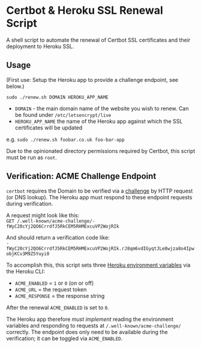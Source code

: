 # Certbot & Heroku SSL Renewal Script

A shell script to automate the renewal of Certbot SSL certificates and their deployment to Heroku SSL.

## Usage

(First use: Setup the Heroku app to provide a challenge endpoint, see below.)

`sudo ./renew.sh DOMAIN HEROKU_APP_NAME`

* `DOMAIN` - the main domain name of the website you wish to renew. Can be found under `/etc/letsencrypt/live`
* `HEROKU_APP_NAME` the name of the Heroku app against which the SSL certificates will be updated

e.g. `sudo ./renew.sh foobar.co.uk foo-bar-app`

Due to the opinionated directory permissions required by Certbot, this script must be run as `root`.


## Verification: ACME Challenge Endpoint

`certbot` requires the Domain to be verified via a [challenge](https://certbot.eff.org/docs/using.html#manual) by HTTP request (or DNS lookup). The Heroku app must respond to these endpoint requests during verification.

A request might look like this:<br/>`GET /.well-known/acme-challenge/-fWyC20cYj2QO6CrrdfJ5RkCEM5RHMExcuVP2WojRIk`<br/>

And should return a verification code like:<br/>`-fWyC20cYj2QO6CrrdfJ5RkCEM5RHMExcuVP2WojRIk.rJ8qm6vdIGyqtJLe8wjza8o4IpwobjKCv3M9Z5Yuyi0`

To accomplish this, this script sets three [Heroku environment variables](https://devcenter.heroku.com/articles/config-vars) via the Heroku CLI: 

* `ACME_ENABLED` = `1` or `0` (on or off)
* `ACME_URL` = the request token
* `ACME_RESPONSE` = the response string

After the renewal `ACME_ENABLED` is set to `0`.

The Heroku app therefore *must implement* reading the environment variables and responding to requests at  `/.well-known/acme-challenge/` correctly. The endpoint does only need to be available during the verification; it can be toggled via `ACME_ENABLED`.
